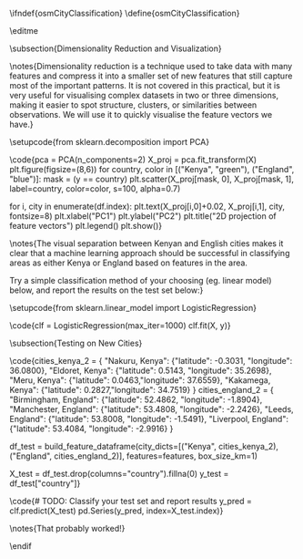 \ifndef{osmCityClassification}
\define{osmCityClassification}

\editme

\subsection{Dimensionality Reduction and Visualization}

\notes{Dimensionality reduction is a technique used to take data with many features and compress it into a smaller set of new features that still capture most of the important patterns. It is not covered in this practical, but it is very useful for visualising complex datasets in two or three dimensions, making it easier to spot structure, clusters, or similarities between observations. We will use it to quickly visualise the feature vectors we have.}

\setupcode{from sklearn.decomposition import PCA}

\code{pca = PCA(n_components=2)
X_proj = pca.fit_transform(X)
plt.figure(figsize=(8,6))
for country, color in [("Kenya", "green"), ("England", "blue")]:
    mask = (y == country)
    plt.scatter(X_proj[mask, 0], X_proj[mask, 1],
                label=country, color=color, s=100, alpha=0.7)

for i, city in enumerate(df.index):
    plt.text(X_proj[i,0]+0.02, X_proj[i,1], city, fontsize=8)
plt.xlabel("PC1")
plt.ylabel("PC2")
plt.title("2D projection of feature vectors")
plt.legend()
plt.show()}

\notes{The visual separation between Kenyan and English cities makes it clear that a machine learning approach should be successful in classifying areas as either Kenya or England based on features in the area.

Try a simple classification method of your choosing (eg. linear model) below, and report the results on the test set below:}


\setupcode{from sklearn.linear_model import LogisticRegression}

\code{clf = LogisticRegression(max_iter=1000)
clf.fit(X, y)}

\subsection{Testing on New Cities}

\code{cities_kenya_2 = {
    "Nakuru, Kenya": {"latitude": -0.3031, "longitude": 36.0800},
    "Eldoret, Kenya": {"latitude": 0.5143, "longitude": 35.2698},
    "Meru, Kenya": {"latitude": 0.0463,"longitude": 37.6559},
    "Kakamega, Kenya": {"latitude": 0.2827,"longitude": 34.7519}
}
cities_england_2 = {
    "Birmingham, England": {"latitude": 52.4862, "longitude": -1.8904},
    "Manchester, England": {"latitude": 53.4808, "longitude": -2.2426},
    "Leeds, England": {"latitude": 53.8008, "longitude": -1.5491},
    "Liverpool, England": {"latitude": 53.4084, "longitude": -2.9916}
}

df_test = build_feature_dataframe(city_dicts=[("Kenya", cities_kenya_2), ("England", cities_england_2)], features=features, box_size_km=1)

X_test = df_test.drop(columns="country").fillna(0)
y_test = df_test["country"]}

\code{# TODO: Classify your test set and report results
y_pred = clf.predict(X_test)
pd.Series(y_pred, index=X_test.index)}

\notes{That probably worked!}

\endif
